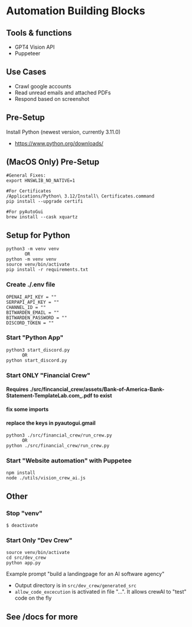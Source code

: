 # Automation Building Blocks

## Tools & functions

- GPT4 Vision API
- Puppeteer

## Use Cases

- Crawl google accounts
- Read unread emails and attached PDFs
- Respond based on screenshot

## Pre-Setup

Install Python (newest version, currently 3.11.0)

- https://www.python.org/downloads/

## (MacOS Only) Pre-Setup

```shell
#General Fixes:
export HNSWLIB_NO_NATIVE=1

#For Certificates
/Applications/Python\ 3.12/Install\ Certificates.command
pip install --upgrade certifi

#For pyAutoGui
brew install --cask xquartz
```

## Setup for Python

```shell
python3 -m venv venv
       OR
python -m venv venv
source venv/bin/activate
pip install -r requirements.txt
```

### Create ./.env file

```
OPENAI_API_KEY = ""
SERPAPI_API_KEY = ""
CHANNEL_ID = ""
BITWARDEN_EMAIL = ""
BITWARDEN_PASSWORD = ""
DISCORD_TOKEN = ""
```

### Start "Python App"

```shell
python3 start_discord.py
      OR
python start_discord.py

```


### Start ONLY "Financial Crew"
#### Requires ./src/fincancial_crew/assets/Bank-of-America-Bank-Statement-TemplateLab.com_.pdf to exist
#### fix some imports
#### replace the keys in pyautogui.gmail

```shell
python3 ./src/financial_crew/run_crew.py
      OR
python ./src/financial_crew/run_crew.py

```

### Start "Website automation" with Puppetee

```shell
npm install
node ./utils/vision_crew_ai.js
```

## Other

### Stop "venv"

```shell
$ deactivate
```

### Start Only "Dev Crew"
```shell
source venv/bin/activate
cd src/dev_crew
python app.py
```
Example prompt "build a landingpage for an AI software agency"
- Output directory is in `src/dev_crew/generated_src`
- `allow_code_excecution` is activated in file "...". It allows crewAI to "test" code on the fly


## See /docs for more
